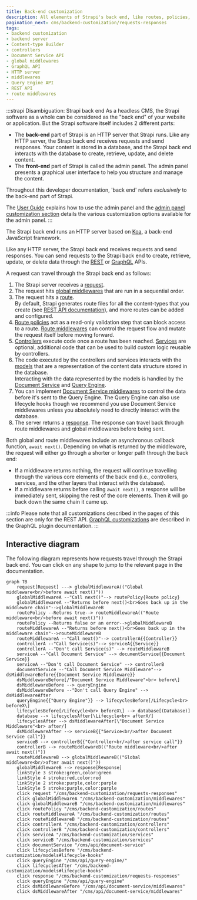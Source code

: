 ```yaml
---
title: Back-end customization
description: All elements of Strapi's back end, like routes, policies, middlewares, controllers, services, models, requests, responses, and webhooks, can be customized.
pagination_next: cms/backend-customization/requests-responses
tags:
- backend customization
- backend server
- Content-type Builder 
- controllers
- Document Service API 
- global middlewares
- GraphQL API
- HTTP server
- middlewares
- Query Engine API
- REST API 
- route middlewares
---
```


<div className="custom-mermaid-layout">

:::strapi Disambiguation: Strapi back end
As a headless CMS, the Strapi software as a whole can be considered as the "back end" of your website or application.
But the Strapi software itself includes 2 different parts:

- The **back-end** part of Strapi is an HTTP server that Strapi runs. Like any HTTP server, the Strapi back end receives requests and send responses. Your content is stored in a database, and the Strapi back end interacts with the database to create, retrieve, update, and delete content.
- The **front-end** part of Strapi is called the admin panel. The admin panel presents a graphical user interface to help you structure and manage the content.

Throughout this developer documentation, 'back end' refers _exclusively_ to the back-end part of Strapi.

The [User Guide](/cms/intro) explains how to use the admin panel and the [admin panel customization section](/cms/admin-panel-customization) details the various customization options available for the admin panel.
:::

The Strapi back end runs an HTTP server based on [Koa](https://koajs.com/), a back-end JavaScript framework.

Like any HTTP server, the Strapi back end receives requests and send responses. You can send requests to the Strapi back end to create, retrieve, update, or delete data through the [REST](/cms/api/rest) or [GraphQL](/cms/api/graphql) APIs.

A request can travel through the Strapi back end as follows:

1. The Strapi server receives a [request](/cms/backend-customization/requests-responses).
2. The request hits [global middlewares](/cms/backend-customization/middlewares) that are run in a sequential order.
3. The request hits a [route](/cms/backend-customization/routes).<br/>By default, Strapi generates route files for all the content-types that you create (see [REST API documentation](/cms/api/rest)), and more routes can be added and configured.
4. [Route policies](/cms/backend-customization/policies) act as a read-only validation step that can block access to a route. [Route middlewares](/cms/backend-customization/routes#middlewares) can control the request flow and mutate the request itself before moving forward.
5. [Controllers](/cms/backend-customization/controllers) execute code once a route has been reached. [Services](/cms/backend-customization/services) are optional, additional code that can be used to build custom logic reusable by controllers.
6. The code executed by the controllers and services interacts with the [models](/cms/backend-customization/models) that are a representation of the content data structure stored in the database.<br />Interacting with the data represented by the models is handled by the [Document Service](/cms/api/document-service) and [Query Engine](/cms/api/query-engine).
7. You can implement [Document Service middlewares](/cms/api/document-service/middlewares) to control the data before it's sent to the Query Engine. The Query Engine can also use lifecycle hooks though we recommend you use Document Service middlewares unless you absolutely need to directly interact with the database.
7. The server returns a [response](/cms/backend-customization/requests-responses). The response can travel back through route middlewares and global middlewares before being sent.

Both global and route middlewares include an asynchronous callback function, `await next()`. Depending on what is returned by the middleware, the request will either go through a shorter or longer path through the back end:

* If a middleware returns nothing, the request will continue travelling through the various core elements of the back end (i.e., controllers, services, and the other layers that interact with the database).
* If a middleware returns before calling `await next()`, a response will be immediately sent, skipping the rest of the core elements. Then it will go back down the same chain it came up.

:::info
Please note that all customizations described in the pages of this section are only for the REST API. [GraphQL customizations](/cms/plugins/graphql#customization) are described in the GraphQL plugin documentation.
:::

<!-- TODO: uncomment this once we have updated the backend examples cookbook for v5 -->
<!-- :::tip Learn by example
If you prefer learning by reading examples and understanding how they can be used in real-world use cases, the [Examples cookbook](/cms/backend-customization/examples) section is another way at looking how the Strapi back end customization works.
::: -->

## Interactive diagram

The following diagram represents how requests travel through the Strapi back end. You can click on any shape to jump to the relevant page in the documentation.

```mermaid
graph TB
    request[Request] ---> globalMiddlewareA(("Global middleware<br/>before await next()"))
    globalMiddlewareA --"Call next()"--> routePolicy{Route policy}
    globalMiddlewareA --"Returns before next()<br>Goes back up in the middleware chain"-->globalMiddlewareB
    routePolicy --Returns true--> routeMiddlewareA(("Route middleware<br/>before await next()"))
    routePolicy --Returns false or an error-->globalMiddlewareB
    routeMiddlewareA --"Returns before next()<br>Goes back up in the middleware chain"-->routeMiddlewareB
    routeMiddlewareA --"Call next()"--> controllerA{{Controller}}
    controllerA --"Call Service(s)"--> serviceA{{Service}}
    controllerA --"Don't call Service(s)" --> routeMiddlewareB
    serviceA --"Call Document Service" --> documentService{{Document Service}}
    serviceA --"Don't call Document Service" --> controllerB
    documentService --"Call Document Service Middleware"--> dsMiddlewareBefore{{Document Service Middleware}}
    dsMiddlewareBefore[/"Document Service Middleware"<br> before\]
    dsMiddlewareBefore --> queryEngine
    dsMiddlewareBefore --"Don't call Query Engine" --> dsMiddlewareAfter
    queryEngine{{"Query Engine"}} --> lifecyclesBefore[/Lifecycle<br> beforeX\] 
    lifecyclesBefore[/Lifecycle<br> beforeX\] --> database[(Database)]
    database --> lifecyclesAfter[\Lifecycle<br> afterX/]
    lifecyclesAfter --> dsMiddlewareAfter[\"Document Service Middleware"<br> after/]
    dsMiddlewareAfter --> serviceB{{"Service<br/>after Document Service call"}}
    serviceB --> controllerB{{"Controller<br/>after service call"}}
    controllerB --> routeMiddlewareB(("Route middleware<br/>after await next()"))
    routeMiddlewareB --> globalMiddlewareB(("Global middleware<br/>after await next()"))
    globalMiddlewareB --> response[Response]
    linkStyle 3 stroke:green,color:green
    linkStyle 4 stroke:red,color:red
    linkStyle 2 stroke:purple,color:purple
    linkStyle 5 stroke:purple,color:purple
    click request "/cms/backend-customization/requests-responses"
    click globalMiddlewareA "/cms/backend-customization/middlewares"
    click globalMiddlewareB "/cms/backend-customization/middlewares"
    click routePolicy "/cms/backend-customization/routes"
    click routeMiddlewareA "/cms/backend-customization/routes"
    click routeMiddlewareB "/cms/backend-customization/routes"
    click controllerA "/cms/backend-customization/controllers"
    click controllerB "/cms/backend-customization/controllers"
    click serviceA "/cms/backend-customization/services"
    click serviceB "/cms/backend-customization/services"
    click documentService "/cms/api/document-service"
    click lifecyclesBefore "/cms/backend-customization/models#lifecycle-hooks"
    click queryEngine "/cms/api/query-engine/"
    click lifecyclesAfter "/cms/backend-customization/models#lifecycle-hooks"
    click response "/cms/backend-customization/requests-responses"
    click queryEngine "/cms/api/query-engine"
    click dsMiddlewareBefore "/cms/api/document-service/middlewares"
    click dsMiddlewareAfter "/cms/api/document-service/middlewares"
```

</div>

